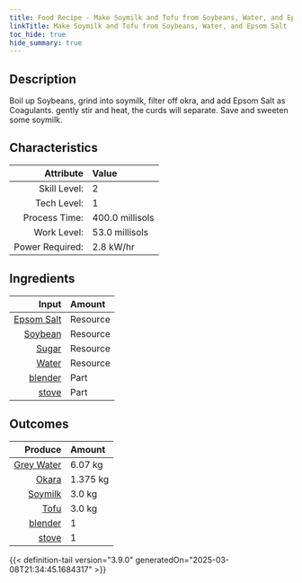 ```yaml
---
title: Food Recipe - Make Soymilk and Tofu from Soybeans, Water, and Epsom Salt
linkTitle: Make Soymilk and Tofu from Soybeans, Water, and Epsom Salt
toc_hide: true
hide_summary: true
---
```

<!-- This is generated by the MarsSim HelpGenertor, do not edit. -->

## Description
 Boil up Soybeans, grind into soymilk, filter off okra, and add Epsom Salt as Coagulants.&#10;&#9;&#9;&#9;gently stir and heat, the curds will separate. Save and sweeten some soymilk.

## Characteristics

| Attribute      | Value |
|--------:|:------|
|Skill Level:|2|
|Tech Level:|1|
|Process Time:|400.0 millisols|
|Work Level:|53.0 millisols|
|Power Required:|2.8 kW/hr|

## Ingredients

| Input      | Amount |
|--------:|:------|
|[Epsom Salt](/docs/definitions/resource/epsom-salt)|Resource|0.556 kg|
|[Soybean](/docs/definitions/resource/soybean)|Resource|1.25 kg|
|[Sugar](/docs/definitions/resource/sugar)|Resource|0.28 kg|
|[Water](/docs/definitions/resource/water)|Resource|13.75 kg|
|[blender](/docs/definitions/part/blender)|Part|1|
|[stove](/docs/definitions/part/stove)|Part|1|

## Outcomes


| Produce      | Amount |
|--------:|:------|
|[Grey Water](/docs/definitions/resource/grey-water)|6.07 kg|
|[Okara](/docs/definitions/resource/okara)|1.375 kg|
|[Soymilk](/docs/definitions/resource/soymilk)|3.0 kg|
|[Tofu](/docs/definitions/resource/tofu)|3.0 kg|
|[blender](/docs/definitions/part/blender)|1|
|[stove](/docs/definitions/part/stove)|1|



{{< definition-tail version="3.9.0" generatedOn="2025-03-08T21:34:45.1684317" >}}



